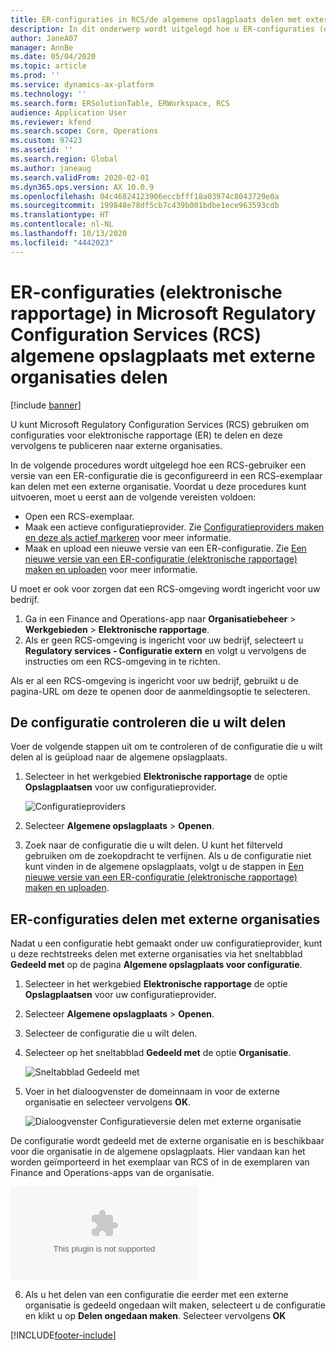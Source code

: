 ```yaml
---
title: ER-configuraties in RCS/de algemene opslagplaats delen met externe organisaties
description: In dit onderwerp wordt uitgelegd hoe u ER-configuraties (elektronische rapportage) in Microsoft Regulatory Configuration Services (RCS)/de algemene opslagplaats rechtstreeks met externe organisaties kunt delen.
author: JaneA07
manager: AnnBe
ms.date: 05/04/2020
ms.topic: article
ms.prod: ''
ms.service: dynamics-ax-platform
ms.technology: ''
ms.search.form: ERSolutionTable, ERWorkspace, RCS
audience: Application User
ms.reviewer: kfend
ms.search.scope: Core, Operations
ms.custom: 97423
ms.assetid: ''
ms.search.region: Global
ms.author: janeaug
ms.search.validFrom: 2020-02-01
ms.dyn365.ops.version: AX 10.0.9
ms.openlocfilehash: 04c46824123906eccbfff18a03974c8043729e0a
ms.sourcegitcommit: 199848e78df5cb7c439b001bdbe1ece963593cdb
ms.translationtype: HT
ms.contentlocale: nl-NL
ms.lasthandoff: 10/13/2020
ms.locfileid: "4442023"
---
```

# <a name="share-electronic-reporting-er-configurations-in-regulatory-configuration-services-rcs-global-repository-with-external-organizations"></a>ER-configuraties (elektronische rapportage) in Microsoft Regulatory Configuration Services (RCS) algemene opslagplaats met externe organisaties delen

[!include [banner](../includes/banner.md)]

U kunt Microsoft Regulatory Configuration Services (RCS) gebruiken om configuraties voor elektronische rapportage (ER) te delen en deze vervolgens te publiceren naar externe organisaties.

In de volgende procedures wordt uitgelegd hoe een RCS-gebruiker een versie van een ER-configuratie die is geconfigureerd in een RCS-exemplaar kan delen met een externe organisatie. Voordat u deze procedures kunt uitvoeren, moet u eerst aan de volgende vereisten voldoen:

- Open een RCS-exemplaar.
- Maak een actieve configuratieprovider. Zie [Configuratieproviders maken en deze als actief markeren](../../fin-ops-core/dev-itpro/analytics/tasks/er-configuration-provider-mark-it-active-2016-11.md) voor meer informatie.
- Maak en upload een nieuwe versie van een ER-configuratie. Zie [Een nieuwe versie van een ER-configuratie (elektronische rapportage) maken en uploaden](rcs-global-repo-upload.md) voor meer informatie.

U moet er ook voor zorgen dat een RCS-omgeving wordt ingericht voor uw bedrijf.

1. Ga in een Finance and Operations-app naar **Organisatiebeheer** \> **Werkgebieden** \> **Elektronische rapportage**.
2. Als er geen RCS-omgeving is ingericht voor uw bedrijf, selecteert u **Regulatory services ‑ Configuratie extern** en volgt u vervolgens de instructies om een RCS-omgeving in te richten.

Als er al een RCS-omgeving is ingericht voor uw bedrijf, gebruikt u de pagina-URL om deze te openen door de aanmeldingsoptie te selecteren.

## <a name="verify-the-configuration-that-you-want-to-share"></a>De configuratie controleren die u wilt delen

Voer de volgende stappen uit om te controleren of de configuratie die u wilt delen al is geüpload naar de algemene opslagplaats.

1. Selecteer in het werkgebied **Elektronische rapportage** de optie **Opslagplaatsen** voor uw configuratieprovider.

    ![Configuratieproviders](https://github.com/MicrosoftDocs/Dynamics-365-Operations/blob/Janeaug_RCSdocs/articles/finance/localizations/media/1_RCS_Repo_for_config_provider.JPG)

2. Selecteer **Algemene opslagplaats** \> **Openen**.
3. Zoek naar de configuratie die u wilt delen. U kunt het filterveld gebruiken om de zoekopdracht te verfijnen. Als u de configuratie niet kunt vinden in de algemene opslagplaats, volgt u de stappen in [Een nieuwe versie van een ER-configuratie (elektronische rapportage) maken en uploaden](rcs-global-repo-upload.md).

## <a name="share-er-configurations-with-external-organizations"></a>ER-configuraties delen met externe organisaties

Nadat u een configuratie hebt gemaakt onder uw configuratieprovider, kunt u deze rechtstreeks delen met externe organisaties via het sneltabblad **Gedeeld met** op de pagina **Algemene opslagplaats voor configuratie**.

1. Selecteer in het werkgebied **Elektronische rapportage** de optie **Opslagplaatsen** voor uw configuratieprovider.
2. Selecteer **Algemene opslagplaats** \> **Openen**. 
3. Selecteer de configuratie die u wilt delen.
4. Selecteer op het sneltabblad **Gedeeld met** de optie **Organisatie**.

    ![Sneltabblad Gedeeld met](https://github.com/MicrosoftDocs/Dynamics-365-Operations/blob/Janeaug_RCSdocs/articles/finance/localizations/media/1_RCS_Repo_for_Share_with_org.JPG)

5. Voer in het dialoogvenster de domeinnaam in voor de externe organisatie en selecteer vervolgens **OK**.

    ![Dialoogvenster Configuratieversie delen met externe organisatie](https://github.com/MicrosoftDocs/Dynamics-365-Operations/blob/Janeaug_RCSdocs/articles/finance/localizations/media/1_RCS_Repo_for_Share_with_form.JPG)

De configuratie wordt gedeeld met de externe organisatie en is beschikbaar voor die organisatie in de algemene opslagplaats. Hier vandaan kan het worden geïmporteerd in het exemplaar van RCS of in de exemplaren van Finance and Operations-apps van de organisatie.

![Configuratie gedeeld met een externe organisatie](https://github.com/MicrosoftDocs/Dynamics-365-Operations/blob/Janeaug_RCSdocs/articles/finance/localizations/media/1_RCS_Repo_for_Share_with_test.com)

6. Als u het delen van een configuratie die eerder met een externe organisatie is gedeeld ongedaan wilt maken, selecteert u de configuratie en klikt u op **Delen ongedaan maken**. Selecteer vervolgens **OK**


[!INCLUDE[footer-include](../../includes/footer-banner.md)]